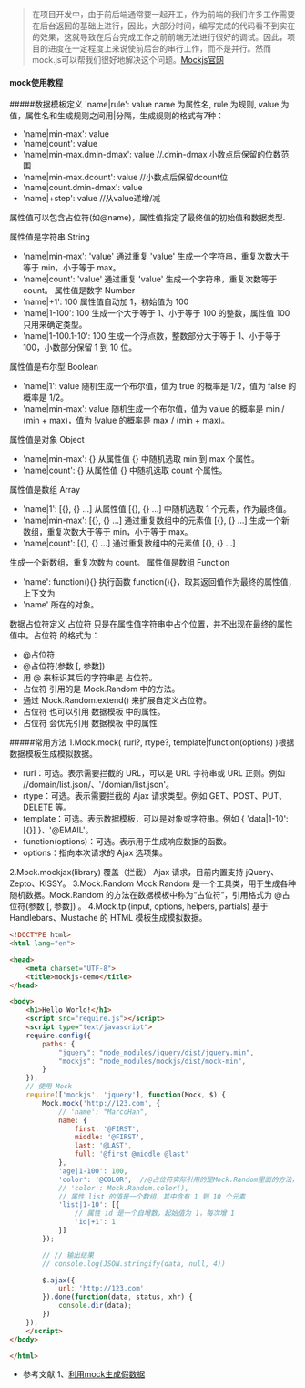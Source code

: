 >在项目开发中，由于前后端通常要一起开工，作为前端的我们许多工作需要在后台返回的基础上进行，因此，大部分时间，编写完成的代码看不到实在的效果，这就导致在后台完成工作之前前端无法进行很好的调试。因此，项目的进度在一定程度上来说使前后台的串行工作，而不是并行。然而mock.js可以帮我们很好地解决这个问题。[Mockjs官网](http://mockjs.com/)

#### mock使用教程
#####数据模板定义
'name|rule': value name 为属性名, rule 为规则, value 为值，属性名和生成规则之间用|分隔，生成规则的格式有7种：
- 'name|min-max': value
- 'name|count': value
- 'name|min-max.dmin-dmax': value //.dmin-dmax 小数点后保留的位数范围
- 'name|min-max.dcount': value //小数点后保留dcount位
- 'name|count.dmin-dmax': value
- 'name|+step': value //从value递增/减

属性值可以包含占位符(如@name)，属性值指定了最终值的初始值和数据类型.

属性值是字符串 String
- 'name|min-max': 'value' 通过重复 'value' 生成一个字符串，重复次数大于等于 min，小于等于 max。
- 'name|count': 'value' 通过重复 'value' 生成一个字符串，重复次数等于 count。
属性值是数字 Number
- 'name|+1': 100 属性值自动加 1，初始值为 100
- 'name|1-100': 100 生成一个大于等于 1、小于等于 100 的整数，属性值 100 只用来确定类型。
- 'name|1-100.1-10': 100 生成一个浮点数，整数部分大于等于 1、小于等于 100，小数部分保留 1 到 10 位。

属性值是布尔型 Boolean
- 'name|1': value 随机生成一个布尔值，值为 true 的概率是 1/2，值为 false 的概率是 1/2。
- 'name|min-max': value 随机生成一个布尔值，值为 value 的概率是 min / (min + max)，值为 !value 的概率是 max / (min + max)。

属性值是对象 Object
- 'name|min-max': {} 从属性值 {} 中随机选取 min 到 max 个属性。
- 'name|count': {} 从属性值 {} 中随机选取 count 个属性。

属性值是数组 Array
- 'name|1': [{}, {} ...] 从属性值 [{}, {} ...] 中随机选取 1 个元素，作为最终值。
- 'name|min-max': [{}, {} ...] 通过重复数组中的元素值 [{}, {} ...] 生成一个新数组，重复次数大于等于 min，小于等于 max。
- 'name|count': [{}, {} ...] 通过重复数组中的元素值 [{}, {} ...] 

生成一个新数组，重复次数为 count。
属性值是数组 Function
- 'name': function(){} 执行函数 function(){}，取其返回值作为最终的属性值，上下文为 
- 'name' 所在的对象。

数据占位符定义
占位符 只是在属性值字符串中占个位置，并不出现在最终的属性值中。占位符 的格式为：
- @占位符
- @占位符(参数 [, 参数])
- 用 @ 来标识其后的字符串是 占位符。
- 占位符 引用的是 Mock.Random 中的方法。
- 通过 Mock.Random.extend() 来扩展自定义占位符。
- 占位符 也可以引用 数据模板 中的属性。
- 占位符 会优先引用 数据模板 中的属性

#####常用方法
1.Mock.mock( rurl?, rtype?, template|function(options) )根据数据模板生成模拟数据。
- rurl：可选。表示需要拦截的 URL，可以是 URL 字符串或 URL 正则。例如 //domain/list.json/、'/domian/list.json'。
- rtype：可选。表示需要拦截的 Ajax 请求类型。例如 GET、POST、PUT、DELETE 等。
- template：可选。表示数据模板，可以是对象或字符串。例如 { 'data|1-10':[{}] }、'@EMAIL'。
- function(options)：可选。表示用于生成响应数据的函数。
- options：指向本次请求的 Ajax 选项集。

2.Mock.mockjax(library) 覆盖（拦截） Ajax 请求，目前内置支持 jQuery、Zepto、KISSY。
3.Mock.Random Mock.Random 是一个工具类，用于生成各种随机数据。Mock.Random 的方法在数据模板中称为“占位符”，引用格式为 @占位符(参数 [, 参数]) 。
4.Mock.tpl(input, options, helpers, partials) 基于 Handlebars、Mustache 的 HTML 模板生成模拟数据。

```html
<!DOCTYPE html>
<html lang="en">

<head>
    <meta charset="UTF-8">
    <title>mockjs-demo</title>
</head>

<body>
    <h1>Hello World!</h1>
    <script src="require.js"></script>
    <script type="text/javascript">
    require.config({
        paths: {
            "jquery": "node_modules/jquery/dist/jquery.min",
            "mockjs": "node_modules/mockjs/dist/mock-min",
        }
    });
    // 使用 Mock
    require(['mockjs', 'jquery'], function(Mock, $) {　　　　
        Mock.mock('http://123.com', {
            // 'name': "MarcoHan",
            name: {
                first: '@FIRST', 
                middle: '@FIRST',
                last: '@LAST',
                full: '@first @middle @last'
            },
            'age|1-100': 100,
            'color': '@COLOR',  //@占位符实际引用的是Mock.Random里面的方法，具体查看API
            // 'color': Mock.Random.color(),  
            // 属性 list 的值是一个数组，其中含有 1 到 10 个元素
            'list|1-10': [{
                // 属性 id 是一个自增数，起始值为 1，每次增 1
                'id|+1': 1
            }]
        });

        // // 输出结果
        // console.log(JSON.stringify(data, null, 4))

        $.ajax({
            url: 'http://123.com'
        }).done(function(data, status, xhr) {
            console.dir(data);
        })
    });
    </script>
</body>

</html>
```

- 参考文献
1、[利用mock生成假数据](https://github.com/Marco2333/react-demo/tree/master/demo/demo05%20mock)